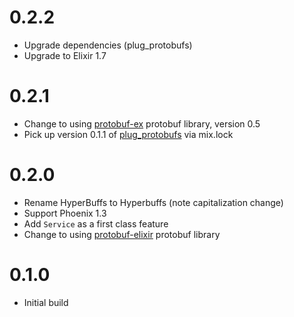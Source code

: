 # 0.2.2
* Upgrade dependencies (plug_protobufs)
* Upgrade to Elixir 1.7
# 0.2.1
* Change to using [protobuf-ex](https://github.com/hayesgm/protobuf-ex) protobuf library, version 0.5
* Pick up version 0.1.1 of [plug_protobufs](https://github.com/hayesgm/plug_protobufs/tree/hayesgm/new-protobufs-ex) via mix.lock 
# 0.2.0
* Rename HyperBuffs to Hyperbuffs (note capitalization change)
* Support Phoenix 1.3
* Add `Service` as a first class feature
* Change to using [protobuf-elixir](https://github.com/tony612/protobuf-elixir) protobuf library
# 0.1.0
* Initial build
